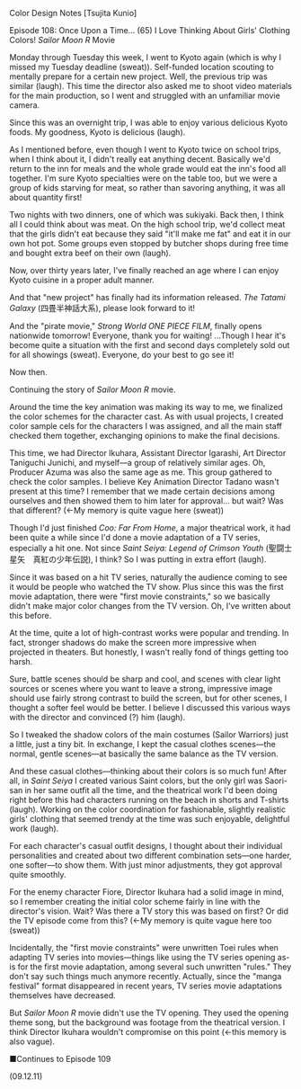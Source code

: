 Color Design Notes [Tsujita Kunio]

Episode 108: Once Upon a Time... (65) I Love Thinking About Girls' Clothing Colors! *Sailor Moon R* Movie

Monday through Tuesday this week, I went to Kyoto again (which is why I missed my Tuesday deadline (sweat)). Self-funded location scouting to mentally prepare for a certain new project. Well, the previous trip was similar (laugh). This time the director also asked me to shoot video materials for the main production, so I went and struggled with an unfamiliar movie camera.

Since this was an overnight trip, I was able to enjoy various delicious Kyoto foods. My goodness, Kyoto is delicious (laugh).

As I mentioned before, even though I went to Kyoto twice on school trips, when I think about it, I didn't really eat anything decent. Basically we'd return to the inn for meals and the whole grade would eat the inn's food all together. I'm sure Kyoto specialties were on the table too, but we were a group of kids starving for meat, so rather than savoring anything, it was all about quantity first!

Two nights with two dinners, one of which was sukiyaki. Back then, I think all I could think about was meat. On the high school trip, we'd collect meat that the girls didn't eat because they said "it'll make me fat" and eat it in our own hot pot. Some groups even stopped by butcher shops during free time and bought extra beef on their own (laugh).

Now, over thirty years later, I've finally reached an age where I can enjoy Kyoto cuisine in a proper adult manner.

And that "new project" has finally had its information released. *The Tatami Galaxy* (四畳半神話大系), please look forward to it!

And the "pirate movie," *Strong World ONE PIECE FILM*, finally opens nationwide tomorrow! Everyone, thank you for waiting! ...Though I hear it's become quite a situation with the first and second days completely sold out for all showings (sweat). Everyone, do your best to go see it!

Now then.

Continuing the story of *Sailor Moon R* movie.

Around the time the key animation was making its way to me, we finalized the color schemes for the character cast. As with usual projects, I created color sample cels for the characters I was assigned, and all the main staff checked them together, exchanging opinions to make the final decisions.

This time, we had Director Ikuhara, Assistant Director Igarashi, Art Director Taniguchi Junichi, and myself—a group of relatively similar ages. Oh, Producer Azuma was also the same age as me. This group gathered to check the color samples. I believe Key Animation Director Tadano wasn't present at this time? I remember that we made certain decisions among ourselves and then showed them to him later for approval... but wait? Was that different? (←My memory is quite vague here (sweat))

Though I'd just finished *Coo: Far From Home*, a major theatrical work, it had been quite a while since I'd done a movie adaptation of a TV series, especially a hit one. Not since *Saint Seiya: Legend of Crimson Youth* (聖闘士星矢　真紅の少年伝説), I think? So I was putting in extra effort (laugh).

Since it was based on a hit TV series, naturally the audience coming to see it would be people who watched the TV show. Plus since this was the first movie adaptation, there were "first movie constraints," so we basically didn't make major color changes from the TV version. Oh, I've written about this before.

At the time, quite a lot of high-contrast works were popular and trending. In fact, stronger shadows do make the screen more impressive when projected in theaters. But honestly, I wasn't really fond of things getting too harsh.

Sure, battle scenes should be sharp and cool, and scenes with clear light sources or scenes where you want to leave a strong, impressive image should use fairly strong contrast to build the screen, but for other scenes, I thought a softer feel would be better. I believe I discussed this various ways with the director and convinced (?) him (laugh).

So I tweaked the shadow colors of the main costumes (Sailor Warriors) just a little, just a tiny bit. In exchange, I kept the casual clothes scenes—the normal, gentle scenes—at basically the same balance as the TV version.

And these casual clothes—thinking about their colors is so much fun! After all, in *Saint Seiya* I created various Saint colors, but the only girl was Saori-san in her same outfit all the time, and the theatrical work I'd been doing right before this had characters running on the beach in shorts and T-shirts (laugh). Working on the color coordination for fashionable, slightly realistic girls' clothing that seemed trendy at the time was such enjoyable, delightful work (laugh).

For each character's casual outfit designs, I thought about their individual personalities and created about two different combination sets—one harder, one softer—to show them. With just minor adjustments, they got approval quite smoothly.

For the enemy character Fiore, Director Ikuhara had a solid image in mind, so I remember creating the initial color scheme fairly in line with the director's vision. Wait? Was there a TV story this was based on first? Or did the TV episode come from this? (←My memory is quite vague here too (sweat))

Incidentally, the "first movie constraints" were unwritten Toei rules when adapting TV series into movies—things like using the TV series opening as-is for the first movie adaptation, among several such unwritten "rules." They don't say such things much anymore recently. Actually, since the "manga festival" format disappeared in recent years, TV series movie adaptations themselves have decreased.

But *Sailor Moon R* movie didn't use the TV opening. They used the opening theme song, but the background was footage from the theatrical version. I think Director Ikuhara wouldn't compromise on this point (←this memory is also vague).

■Continues to Episode 109

(09.12.11)